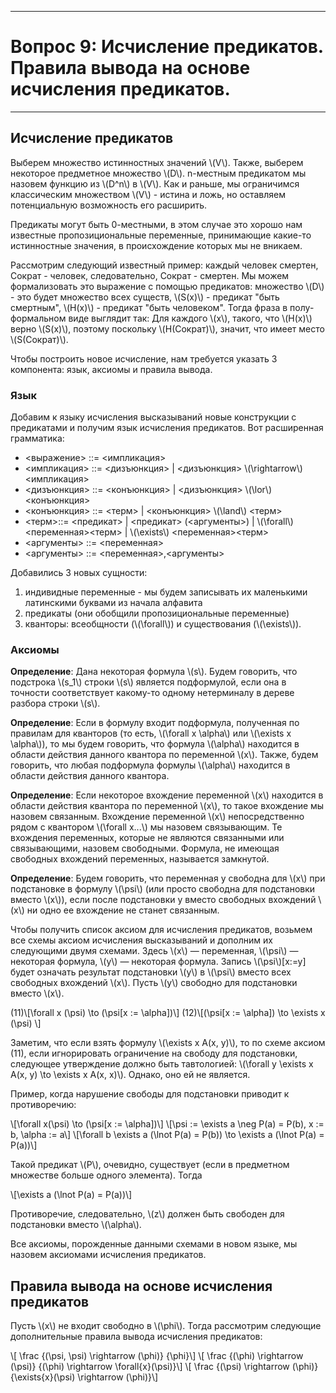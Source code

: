 ____
# Вопрос 9: Исчисление предикатов. Правила вывода на основе исчисления предикатов.
____

## Исчисление предикатов
Выберем множество истинностных значений \\(V\\). Также, выберем некоторое предметное множество \\(D\\). n-местным предикатом мы назовем функцию из \\(D^n\\) в \\(V\\). Как и раньше, мы ограничимся классическим множеством \\(V\\) - истина и ложь, но оставляем потенциальную возможность его расширить.

Предикаты могут быть 0-местными, в этом случае это хорошо нам известные пропозициональные переменные, принимающие какие-то истинностные значения, в происхождение которых мы не вникаем.

Рассмотрим следующий известный пример: каждый человек смертен, Сократ - человек, следовательно, Сократ - смертен. Мы можем формализовать это выражение с помощью предикатов: множество \\(D\\) - это будет множество всех существ, \\(S(x)\\) - предикат "быть смертным", \\(H(x)\\) - предикат "быть человеком". Тогда фраза в полу-формальном виде выглядит так: Для каждого \\(x\\), такого, что \\(H(x)\\) верно \\(S(x)\\), поэтому поскольку \\(H(Сократ)\\), значит, что имеет место \\(S(Сократ)\\).

Чтобы построить новое исчисление, нам требуется указать 3 компонента: язык, аксиомы и правила вывода.

### Язык
Добавим к языку исчисления высказываний новые конструкции с предикатами и получим язык исчисления предикатов. Вот расширенная грамматика:
- <выражение> ::= <импликация>
- <импликация> ::= <дизъюнкция> | <дизъюнкция> \\(\rightarrow\\) <импликация>
- <дизъюнкция> ::= <конъюнкция> | <дизъюнкция> \\(\lor\\) <конъюнкция>
- <конъюнкция> ::= <терм> | <конъюнкция> \\(\land\\) <терм>
- <терм>::= <предикат> | <предикат> (<аргументы>) | \\(\forall\\) <переменная><терм> | \\(\exists\\) <переменная><терм>
- <аргументы> ::= <переменная>
- <аргументы> ::= <переменная>,<аргументы>

Добавились 3 новых сущности:
1. индивидные переменные - мы будем записывать их маленькими латинскими буквами из начала алфавита
2. предикаты (они обобщили пропозициональные переменные)
3. кванторы: всеобщности (\\(\forall\\)) и существования (\\(\exists\\)).

### Аксиомы
**Определение**:
Дана некоторая формула \\(s\\). Будем говорить, что подстрока \\(s_1\\) строки \\(s\\) является подформулой, если она в точности соответствует какому-то одному нетерминалу в дереве разбора строки \\(s\\).

**Определение**:
Если в формулу входит подформула, полученная по правилам для кванторов (то есть, \\(\forall x \alpha\\) или \\(\exists x \alpha\\)), то мы будем говорить, что формула \\(\alpha\\) находится в области действия данного квантора по переменной \\(x\\). Также, будем говорить, что любая подформула формулы \\(\alpha\\) находится в области действия данного квантора.

**Определение**:
Если некоторое вхождение переменной \\(x\\) находится в области действия квантора по переменной \\(x\\), то такое вхождение мы назовем связанным. Вхождение переменной \\(x\\) непосредственно рядом с квантором \\(\forall x...\\) мы назовем связывающим. Те вхождения переменных, которые не являются связанными или связывающими, назовем свободными. Формула, не имеющая свободных вхождений переменных, называется замкнутой.

**Определение**:
Будем говорить, что переменная y свободна для \\(x\\) при подстановке в формулу \\(\psi\\) (или просто свободна для подстановки вместо \\(x\\)), если после подстановки y вместо свободных вхождений \\(x\\) ни одно ее вхождение не станет связанным.

Чтобы получить список аксиом для исчисления предикатов, возьмем все схемы аксиом исчисления высказываний и дополним их следующими двумя схемами. Здесь \\(x\\) — переменная, \\(\psi\\) — некоторая формула, \\(y\\) — некоторая формула. Запись \\(\psi\\)[x:=y] будет означать результат подстановки \\(y\\) в \\(\psi\\) вместо всех свободных вхождений \\(x\\). Пусть \\(y\\) свободно для подстановки вместо \\(x\\).

(11)\\[\forall x (\psi) \to (\psi[x := \alpha])\\]
(12)\\[(\psi[x := \alpha]) \to \exists x (\psi) \\]

Заметим, что если взять формулу \\(\exists x A(x, y)\\), то по схеме аксиом (11), если игнорировать ограничение на свободу для подстановки, следующее утверждение должно быть тавтологией: \\(\forall y \exists x A(x, y) \to \exists x A(x, x)\\). Однако, оно ей не является.

Пример, когда нарушение свободы для подстановки приводит к противоречию:

\\[\forall x(\psi) \to (\psi[x := \alpha])\\]
\\[\psi := \exists a \neg P(a) = P(b), x := b, \alpha := a\\]
\\[\forall b \exists a (\lnot P(a) = P(b)) \to \exists a (\lnot P(a) = P(a))\\]

Такой предикат \\(P\\), очевидно, существует (если в предметном множестве больше одного элемента). Тогда

\\[\exists a (\lnot P(a) = P(a))\\]

Противоречие, следовательно, \\(z\\) должен быть свободен для подстановки вместо \\(\alpha\\).

Все аксиомы, порожденные данными схемами в новом языке, мы назовем аксиомами исчисления предикатов.

## Правила вывода на основе исчисления предикатов

Пусть \\(x\\) не входит свободно в \\(\phi\\). Тогда рассмотрим следующие дополнительные
правила вывода исчисления предикатов:

\\[ \frac  {(\psi, \psi) \rightarrow (\phi)} {\phi}\\]
\\[ \frac  {(\phi) \rightarrow (\psi)} {(\phi) \rightarrow \forall{x}(\psi)}\\]
\\[ \frac  {(\psi) \rightarrow (\phi)} {\exists{x}(\psi) \rightarrow (\phi)}\\]
